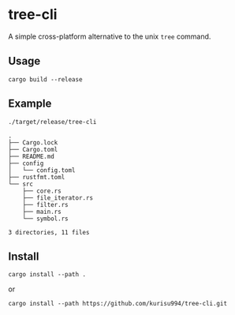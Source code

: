 # tree-cli
A simple cross-platform alternative to the unix `tree` command.

## Usage
`cargo build --release`

## Example 
```shell
./target/release/tree-cli

.
├── Cargo.lock
├── Cargo.toml
├── README.md
├── config
│   └── config.toml
├── rustfmt.toml
└── src
    ├── core.rs
    ├── file_iterator.rs
    ├── filter.rs
    ├── main.rs
    └── symbol.rs

3 directories, 11 files
```

## Install 
`cargo install --path .` 

or 

`cargo install --path https://github.com/kurisu994/tree-cli.git`